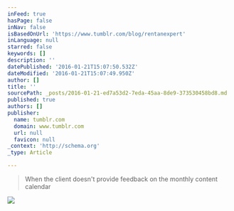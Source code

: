 ```yaml
---
inFeed: true
hasPage: false
inNav: false
isBasedOnUrl: 'https://www.tumblr.com/blog/rentanexpert'
inLanguage: null
starred: false
keywords: []
description: ''
datePublished: '2016-01-21T15:07:50.532Z'
dateModified: '2016-01-21T15:07:49.950Z'
author: []
title: ''
sourcePath: _posts/2016-01-21-ed7a53d2-7eda-45aa-8de9-373530458bd8.md
published: true
authors: []
publisher:
  name: tumblr.com
  domain: www.tumblr.com
  url: null
  favicon: null
_context: 'http://schema.org'
_type: Article

---
```

> When the client doesn't provide feedback on the monthly content calendar

![](https://s3-us-west-2.amazonaws.com/the-grid-img/p/a818b0012fbcfca1120217486071b77b85f42cbd.gif)